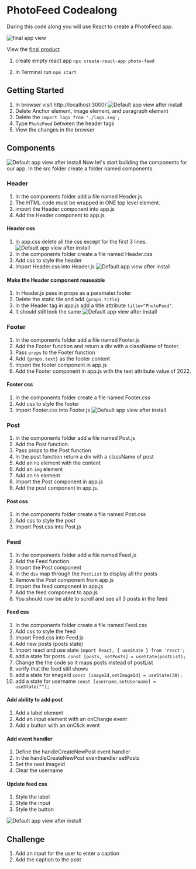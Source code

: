 # PhotoFeed Codealong

During this code along you will use React to create a PhotoFeed app.

![final app view](./images/final.gif)

View the [final product](https://intro-to-react.s3.amazonaws.com/index.html)




1. create empty react app `npx create-react-app photo-feed`

2. In Terminal run `npm start`

## Getting Started
1. In browser visit http://localhost:3000/
![Default app view after install](./images/gs-1.jpg)
1. Delete Anchor element, image element, and paragraph element
1. Delete the `import logo from './logo.svg';`
1. Type `PhotoFeed` between the header tags
1. View the changes in the browser

## Components
![Default app view after install](./images/final-components.jpg)
Now let's start building the components for our app. In the src folder create a folder named components.

### Header
1. In the components folder add a file named Header.js
1. The HTML code must be wrapped in ONE top level element.
1. import the Header component into app.js 
1. Add the Header component to app.js

#### Header css
1. In app.css delete all the css except for the first 3 lines.
![Default app view after install](./images/hc-5.jpg)
1. In the components folder create a file named Header.css
1. Add css to style the header
1. Import Header.css into Header.js
![Default app view after install](./images/hc-8.jpg)


#### Make the Header component reuseable
1. In Header.js pass in props as a paramater.footer
1. Delete the static tile and add `{props.title}`
1. In the Header tag in app.js add a title attribute `title="PhotoFeed"`. 
1. It should still look the same
![Default app view after install](./images/hc-8.jpg)

### Footer
1. In the components folder add a file named Footer.js
1. Add the Footer function and return a div with a className of footer. 
1. Pass `props` to the Footer function
1. Add `{props.text}` as the footer content
1. Import the footer component in app.js
1. Add the Footer component in app.js with the text attribute value of 2022.

#### Footer css
1. In the components folder create a file named Footer.css
1. Add css to style the footer
1. Import Footer.css into Footer.js
![Default app view after install](./images/fc-3.jpg)

### Post
1. In the components folder add a file named Post.js
1. Add the Post function.
1. Pass props to the Post function
1. In the post function return a div with a className of post
1. Add an `h1` element with the content 
1. Add an `img` element
1. Add an `h5` element
1. Import the Post component in app.js
1. Add the post component in app.js.

#### Post css
1. In the components folder create a file named Post.css
1. Add css to style the post
1. Import Post.css into Post.js

### Feed
1. In the components folder add a file named Feed.js
1. Add the Feed function.
1. Import the Post component
1. In the `div` map through the `PostList` to display all the posts
1. Remove the Post component from app.js 
1. Import the feed component in app.js
1. Add the feed component to app.js
1. You should now be able to scroll and see all 3 posts in the feed

#### Feed css
1. In the components folder create a file named Feed.css
1. Add css to style the feed
1. Import Feed.css into Feed.js
1. Add new posts (posts state)
1. Import react and use state
`import React, { useState } from 'react';`
1. add a state for posts.
`const [posts, setPosts] = useState(postList);`
1. Change the the code so it maps posts instead of postList
1. verify that the feed still shows
1. add a state for imageId
`const [imageId,setImageId] = useState(30);`
1. add a state for username
`const [username,setUsername] = useState("");`
 
 #### Add ability to add post 
 1. Add a label element
 1. Add an input element with an onChange event
 1. Add a button with an onClick event

#### Add event handler
1. Define the handleCreateNewPost event handler
1. In the handleCreateNewPost eventhandler setPosts
1. Set the next imageid
1. Clear the username

#### Update feed css
1. Style the label
1. Style the input
1. Style the button

![Default app view after install](./images/final.jpg)

## Challenge
1. Add an input for the user to enter a caption
1. Add the caption to the post
